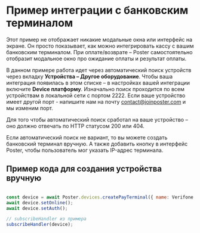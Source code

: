 # Пример интеграции с банковским терминалом

Этот пример не отображает никакие модальные окна или интерфейс на экране.
Он просто показывает, как можно интегрировать кассу с вашим банковским терминалом.
При оплате/возврате – Poster самостоятельно отобразит модальное окно про ожидание оплаты и результат оплаты.

В данном примере работа идет через автоматический поиск устройств через вкладку **Устройства – Другое оборудование**.
Чтобы ваша интеграция появилась в этом списке – в настройках вашей интеграции включите **Device платформу**.
Изначально поиск проходится по всем устройствам в локальной сети с портом 2222.
Если ваше устройство имеет другой порт - напишите нам на почту contact@joinposter.com и мы изменим порт.

Для того чтобы автоматический поиск сработал на ваше устройство – оно должно отвечать по HTTP статусом 200 или 404.

Если автоматический поиск не вариант, то вы можете создать банковский терминал вручную.
А также добавить кнопку в интерфейс Poster, чтобы пользователь мог указать IP-адрес терминала.

## Пример кода для создания устройства вручную

```javascript

const device = await Poster.devices.createPayTerminal({ name: Verifone });
await device.setOnline();
await device.setAuth();

// subscribeHandler из примера
subscribeHandler(device);
```

